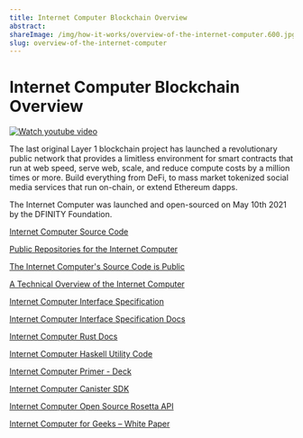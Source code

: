 ```yaml
---
title: Internet Computer Blockchain Overview
abstract: 
shareImage: /img/how-it-works/overview-of-the-internet-computer.600.jpg
slug: overview-of-the-internet-computer
---
```


# Internet Computer Blockchain Overview

[![Watch youtube video](https://img.youtube.com/vi/YWHTNr8RZHg/0.jpg)](https://www.youtube.com/watch?v=YWHTNr8RZHg)

The last original Layer 1 blockchain project has launched a revolutionary public network that provides a limitless environment for smart contracts that run at web speed, serve web, scale, and reduce compute costs by a million times or more. Build everything from DeFi, to mass market tokenized social media services that run on-chain, or extend Ethereum dapps.

The Internet Computer was launched and open-sourced on May 10th 2021 by the DFINITY Foundation. 

[Internet Computer Source Code](https://github.com/dfinity/ic)

[Public Repositories for the Internet Computer](https://github.com/dfinity?q=&type=public&language=&sort=)

[The Internet Computer's Source Code is Public](https://medium.com/dfinity/the-internet-computers-source-code-is-public-603a558cb6cc)

[A Technical Overview of the Internet Computer](https://medium.com/dfinity/a-technical-overview-of-the-internet-computer-f57c62abc20f)

[Internet Computer Interface Specification](https://medium.com/dfinity/introducing-the-internet-computer-interface-specification-850a113a66d9)

[Internet Computer Interface Specification Docs](https://internetcomputer.org/docs/interface-spec/index.html)

[Internet Computer Rust Docs](https://docs.dfinity.org/ic/rustdocs/)

[Internet Computer Haskell Utility Code](https://github.com/dfinity/ic-hs)

[Internet Computer Primer - Deck](https://dfinity.org/deck/)

[Internet Computer Canister SDK](https://github.com/dfinity/sdk)

[Internet Computer Open Source Rosetta API](https://github.com/dfinity/rosetta-node)

[Internet Computer for Geeks – White Paper](https://dfinity.org/whitepaper.pdf)
